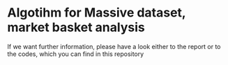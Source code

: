 # Algotihm for Massive dataset, market basket analysis
If we want further information, please have a look either to the report or to the codes, which you can find in this repository
